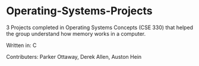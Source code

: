 # Operating-Systems-Projects
3 Projects completed in Operating Systems Concepts (CSE 330) that helped the group understand how memory works in a computer.

Written in: C

Contributers: Parker Ottaway, Derek Allen, Auston Hein
